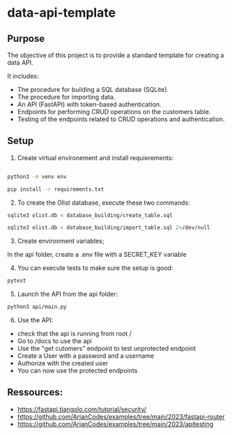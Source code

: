 # data-api-template

## Purpose

The objective of this project is to provide a standard template for creating a data API. 


It includes:

- The procedure for building a SQL database (SQLite).
- The procedure for importing data.
- An API (FastAPI) with token-based authentication.
- Endpoints for performing CRUD operations on the customers table.
- Testing of the endpoints related to CRUD operations and authentication.

## Setup

1. Create virtual environement and install requierements:


```bash

python3 -m venv env

pip install -r requirements.txt

```

2. To create the Olist database, execute these two commands:

```bash
sqlite3 olist.db < database_building/create_table.sql

sqlite3 olist.db < database_building/import_table.sql 2>/dev/null
```

3. Create environment variables;

In the api folder, create a .env file with a SECRET_KEY variable

4. You can execute tests to make sure the setup is good:

```bash
pytest
```

5. Launch the API from the api folder:

```bash
python3 api/main.py
```

6. Use the API:

- check that the api is running from root /
- Go to /docs to use the api
- Use the "get cutomers" endpoint to test unprotected endpoint
- Create a User with a password and a username
- Authorize with the created user
- You can now use the protected endpoints

## Ressources:

- https://fastapi.tiangolo.com/tutorial/security/
- https://github.com/ArjanCodes/examples/tree/main/2023/fastapi-router
- https://github.com/ArjanCodes/examples/tree/main/2023/apitesting
